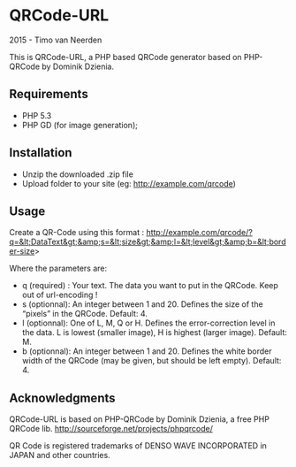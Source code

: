 # QRCode-URL 

2015 - Timo van Neerden


This is QRCode-URL, a PHP based QRCode generator based on PHP-QRCode by Dominik Dzienia.


## Requirements
  * PHP 5.3
  * PHP GD (for image generation);

## Installation
  * Unzip the downloaded .zip file
  * Upload folder to your site (eg: http://example.com/qrcode)


## Usage
Create a QR-Code using this format : http://example.com/qrcode/?q=&lt;DataText&gt;&amp;s=&lt;size&gt;&amp;l=&lt;level&gt;&amp;b=&lt;border-size&gt;

Where the parameters are:
  * q (required) : Your text. The data you want to put in the QRCode. Keep out of url-encoding !
  * s (optionnal): An integer between 1 and 20. Defines the size of the “pixels” in the QRCode. Default: 4.
  * l (optionnal): One of L, M, Q or H. Defines the error-correction level in the data. L is lowest (smaller image), H is highest (larger image). Default: M.
  * b (optionnal): An integer between 1 and 20. Defines the white border width of the QRCode (may be given, but should be left empty). Default: 4.


## Acknowledgments

QRCode-URL is based on PHP-QRCode by Dominik Dzienia, a free PHP QRCode lib.
http://sourceforge.net/projects/phpqrcode/

QR Code is registered trademarks of DENSO WAVE INCORPORATED in JAPAN and other
countries.
